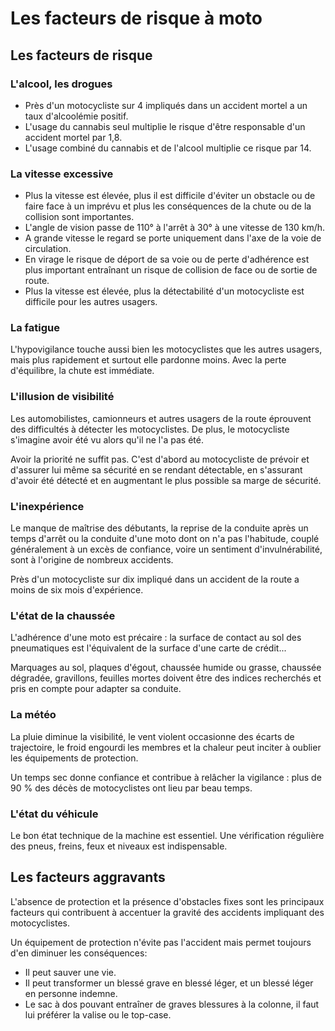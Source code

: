 # Les facteurs de risque à moto

## Les facteurs de risque

### L'alcool, les drogues

- Près d'un motocycliste sur 4 impliqués dans un accident mortel a un taux d'alcoolémie positif.
- L'usage du cannabis seul multiplie le risque d'être responsable d'un accident mortel par 1,8.
- L'usage combiné du cannabis et de l'alcool multiplie ce risque par 14.

### La vitesse excessive

- Plus la vitesse est élevée, plus il est difficile d'éviter un obstacle ou de faire face à un imprévu et plus les conséquences de la chute ou de la collision sont importantes.
- L'angle de vision passe de 110° à l'arrêt à 30° à une vitesse de 130 km/h.
- A grande vitesse le regard se porte uniquement dans l'axe de la voie de circulation.
- En virage le risque de déport de sa voie ou de perte d'adhérence est plus important entraînant un risque de collision de face ou de sortie de route.
- Plus la vitesse est élevée, plus la détectabilité d'un motocycliste est difficile pour les autres usagers.

### La fatigue

L'hypovigilance touche aussi bien les motocyclistes que les autres usagers, mais plus rapidement et surtout elle pardonne moins. Avec la perte d'équilibre, la chute est immédiate.

### L'illusion de visibilité

Les automobilistes, camionneurs et autres usagers de la route éprouvent des difficultés à détecter les motocyclistes. De plus, le motocycliste s'imagine avoir été vu alors qu'il ne l'a pas été.

Avoir la priorité ne suffit pas. C'est d'abord au motocycliste de prévoir et d'assurer lui même sa sécurité en se rendant détectable, en s'assurant d'avoir été détecté et en augmentant le plus possible sa marge de sécurité.

### L'inexpérience

Le manque de maîtrise des débutants, la reprise de la conduite après un temps d'arrêt ou la conduite d'une moto dont on n'a pas l'habitude, couplé généralement à un excès de confiance, voire un sentiment d'invulnérabilité, sont à l'origine de nombreux accidents.

Près d'un motocycliste sur dix impliqué dans un accident de la route a moins de six mois d'expérience.

### L'état de la chaussée

L'adhérence d'une moto est précaire : la surface de contact au sol des pneumatiques est l'équivalent de la surface d'une carte de crédit...

Marquages au sol, plaques d'égout, chaussée humide ou grasse, chaussée dégradée, gravillons, feuilles mortes doivent être des indices recherchés et pris en compte pour adapter sa conduite.

### La météo

La pluie diminue la visibilité, le vent violent occasionne des écarts de trajectoire, le froid engourdi les membres et la chaleur peut inciter à oublier les équipements de protection.

Un temps sec donne confiance et contribue à relâcher la vigilance : plus de 90 % des décès de motocyclistes ont lieu par beau temps.

### L'état du véhicule

Le bon état technique de la machine est essentiel. Une vérification régulière des pneus, freins, feux et niveaux est indispensable.

## Les facteurs aggravants

L'absence de protection et la présence d'obstacles fixes sont les principaux facteurs qui contribuent à accentuer la gravité des accidents impliquant des motocyclistes.

Un équipement de protection n'évite pas l'accident mais permet toujours d'en diminuer les conséquences:

- Il peut sauver une vie.
- Il peut transformer un blessé grave en blessé léger, et un blessé léger en personne indemne.
- Le sac à dos pouvant entraîner de graves blessures à la colonne, il faut lui préférer la valise ou le top-case.

